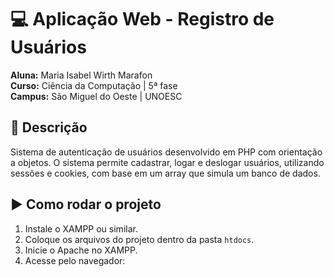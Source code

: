 # 💻 Aplicação Web - Registro de Usuários

**Aluna:** Maria Isabel Wirth Marafon  
**Curso:** Ciência da Computação | 5ª fase  
**Campus:** São Miguel do Oeste | UNOESC  

## 📝 Descrição

Sistema de autenticação de usuários desenvolvido em PHP com orientação a objetos.
O sistema permite cadastrar, logar e deslogar usuários, utilizando sessões e cookies, com base em um array que simula um banco de dados.

## ▶️ Como rodar o projeto

1. Instale o XAMPP ou similar.
2. Coloque os arquivos do projeto dentro da pasta `htdocs`.
3. Inicie o Apache no XAMPP.
4. Acesse pelo navegador:


